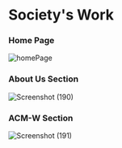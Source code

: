 # Society's Work 

### Home Page
![homePage](https://user-images.githubusercontent.com/37223446/58450246-b7e00700-812b-11e9-81b7-f71d07d25edf.png)

### About Us Section
![Screenshot (190)](https://user-images.githubusercontent.com/37223446/58450524-d1ce1980-812c-11e9-824d-d863e182ded6.png)

### ACM-W Section

![Screenshot (191)](https://user-images.githubusercontent.com/37223446/58450612-499c4400-812d-11e9-9e96-d9e5cbcc8442.png)
